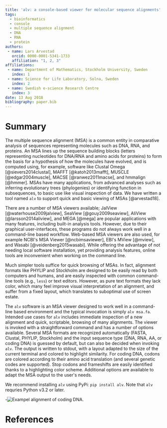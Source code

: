 ```yaml
---
title: 'alv: a console-based viewer for molecular sequence alignments'
tags:
  - bioinformatics
  - console
  - multiple sequence alignment
  - DNA
  - RNA
  - protein
authors:
 - name: Lars Arvestad
   orcid: 0000-0001-5341-1733
   affiliation: "1, 2, 3"
affiliations:
 - name: Department of Mathematics, Stockholm University, Sweden
   index: 1
 - name: Science for Life Laboratory, Solna, Sweden
   index: 2
 - name: Swedish e-science Research Centre
   index: 3
date: 13 Aug 2018
bibliography: paper.bib
---
```


# Summary

The multiple sequence alignment (MSA) is a common entity in comparative analysis of 
sequences representing molecules such as DNA, RNA, and proteins. An MSA lines up the sequence
building blocks (letters representing nucleotides for DNA/RNA and amino acids for proteins) to form
the basis for a hypothesis of how the molecules have evolved, and is computed using, for example,
software like Clustal Omega [@sievers2014clustal], MAFFT [@katoh2013mafft], MUSCLE
[@edgar2004muscle], MACSE [@ranwez2011macse], and hmmalign [@hmmer]. MSAs have many applications,
from advanced analyses such as inferring evolutionary trees (phylogenies) or identifying function in
subsequences, to basic use like visual inspection of data. We have written a tool named `alv` to
support quick and basic viewing of MSAs [@arvestad18].

There are a number of MSA viewers available; JalView [@waterhouse2009jalview], SeaView
[@gouy2009seaview], AliView [@larsson2014aliview], and MEGA [@mega] are popular applications with many
features, including built-in analysis tools. However, due to their graphical user-interfaces, these
programs do not always work well in a command-line based workflow.  Web-based
MSA viewers are also used, for example NCBI's MSA Viewer [@ncbimsaviewer], EBI's MView [@mview], and Wasabi
[@veidenberg2015wasabi]. While offering the
advantage of not needing local software installation, yet providing analysis features,  online
tools are inconvenient when working on the command line.

Much simpler tools suffice for quick browsing of MSAs. In fact, alignment formats like PHYLIP and
Stockholm are designed to be easily read by both computers and humans, and are easily inspected with
common command-line tools (e.g., `less`) or text editors.  However, as pure text formats they lack
color, which many feel improve visual interpretation of an alignment, and suffer from a fixed
layout, which translates to suboptimal use of screen estate.

The `alv` software is an MSA viewer designed to work well in a command-line based environment and
the typical invocation is simply `alv msa.fa`. Intended use cases for `alv` includes immediate
inspection of a new alignment and quick, scriptable, browsing of many alignments. The viewer is
invoked with a straightforward command and has a number of options available. Several MSA formats
are recognized automatically (FASTA, Clustal, PHYLIP, Stockholm) and the input sequence type (DNA,
RNA, AA, or coding DNA) is guessed by default, but can also be decided when invoking `alv`.  The
output is written to stdout, with a layout adapted to the size of the current terminal and colored
to highlight similarity. For coding DNA, codons are colored according to their amino acid
translation (and several genetic codes are supported). Stop codons and frameshifts are easily
identified thanks to a highlighting color scheme.  Additional options are available to adapt the MSA
output to the user's needs.

We recommend installing `alv` using PyPi: `pip install alv`. Note that `alv` requries Python v3.2 or
later.


-![Exampel alignment of coding DNA.](screenshot.png)

# References
